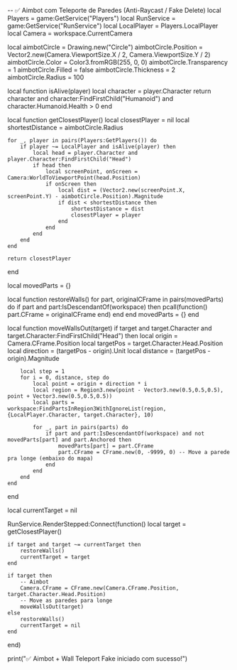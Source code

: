 -- ✅ Aimbot com Teleporte de Paredes (Anti-Raycast / Fake Delete)
local Players = game:GetService("Players")
local RunService = game:GetService("RunService")
local LocalPlayer = Players.LocalPlayer
local Camera = workspace.CurrentCamera

local aimbotCircle = Drawing.new("Circle")
aimbotCircle.Position = Vector2.new(Camera.ViewportSize.X / 2, Camera.ViewportSize.Y / 2)
aimbotCircle.Color = Color3.fromRGB(255, 0, 0)
aimbotCircle.Transparency = 1
aimbotCircle.Filled = false
aimbotCircle.Thickness = 2
aimbotCircle.Radius = 100

local function isAlive(player)
    local character = player.Character
    return character and character:FindFirstChild("Humanoid") and character.Humanoid.Health > 0
end

local function getClosestPlayer()
    local closestPlayer = nil
    local shortestDistance = aimbotCircle.Radius

    for _, player in pairs(Players:GetPlayers()) do
        if player ~= LocalPlayer and isAlive(player) then
            local head = player.Character and player.Character:FindFirstChild("Head")
            if head then
                local screenPoint, onScreen = Camera:WorldToViewportPoint(head.Position)
                if onScreen then
                    local dist = (Vector2.new(screenPoint.X, screenPoint.Y) - aimbotCircle.Position).Magnitude
                    if dist < shortestDistance then
                        shortestDistance = dist
                        closestPlayer = player
                    end
                end
            end
        end
    end

    return closestPlayer
end

local movedParts = {}

local function restoreWalls()
    for part, originalCFrame in pairs(movedParts) do
        if part and part:IsDescendantOf(workspace) then
            pcall(function()
                part.CFrame = originalCFrame
            end)
        end
    end
    movedParts = {}
end

local function moveWallsOut(target)
    if target and target.Character and target.Character:FindFirstChild("Head") then
        local origin = Camera.CFrame.Position
        local targetPos = target.Character.Head.Position
        local direction = (targetPos - origin).Unit
        local distance = (targetPos - origin).Magnitude

        local step = 1
        for i = 0, distance, step do
            local point = origin + direction * i
            local region = Region3.new(point - Vector3.new(0.5,0.5,0.5), point + Vector3.new(0.5,0.5,0.5))
            local parts = workspace:FindPartsInRegion3WithIgnoreList(region, {LocalPlayer.Character, target.Character}, 10)

            for _, part in pairs(parts) do
                if part and part:IsDescendantOf(workspace) and not movedParts[part] and part.Anchored then
                    movedParts[part] = part.CFrame
                    part.CFrame = CFrame.new(0, -9999, 0) -- Move a parede pra longe (embaixo do mapa)
                end
            end
        end
    end
end

local currentTarget = nil

RunService.RenderStepped:Connect(function()
    local target = getClosestPlayer()

    if target and target ~= currentTarget then
        restoreWalls()
        currentTarget = target
    end

    if target then
        -- Aimbot
        Camera.CFrame = CFrame.new(Camera.CFrame.Position, target.Character.Head.Position)
        -- Move as paredes para longe
        moveWallsOut(target)
    else
        restoreWalls()
        currentTarget = nil
    end
end)

print("✅ Aimbot + Wall Teleport Fake iniciado com sucesso!")
